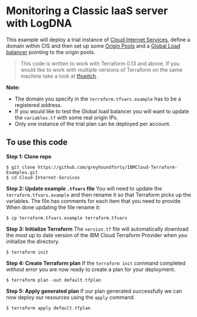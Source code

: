# Monitoring a Classic IaaS server with LogDNA 
This example will deploy a trial instance of [Cloud Internet Services](https://cloud.ibm.com/docs/cis?topic=cis-about-ibm-cloud-internet-services-cis), define a domain within CIS and then set up some [Origin Pools](https://cloud.ibm.com/docs/cis?topic=cis-configure-glb#add-a-pool) and a [Global Load balancer](https://cloud.ibm.com/docs/cis?topic=cis-global-load-balancer-glb-concepts) pointing to the origin pools. 

> This code is written to work with Terraform 0.13 and above. If you would like to work with multiple versions of Terraform on the same machine take a look at [tfswitch](https://github.com/warrensbox/terraform-switcher).

**Note:** 
 - The domain you specify in the `terraform.tfvars.example` has to be a registered address. 
 - If you would like to test the Global load balancer you will want to update the `variables.tf` with some real origin IPs. 
 - Only one instance of the trial plan can be deployed per account. 

## To use this code
**Step 1: Clone repo**

```shell
$ git clone https://github.com/greyhoundforty/IBMCloud-Terraform-Examples.git
$ cd Cloud-Internet-Services
```

**Step 2: Update example `.tfvars` file**
You will need to update the `terraform.tfvars.example` and then rename it so that Terraform picks up the variables. The file has comments for each item that you need to provide. When done updating the file rename it:

```shell
$ cp terraform.tfvars.example terraform.tfvars
```

**Step 3: Initialize Terraform**
The `version.tf` file will automatically download the most up to date version of the IBM Cloud Terraform Provider when you initialize the directory.

```shell
$ terraform init
```

**Step 4: Create Terraform plan**
If the `terraform init` command completed without error you are now ready to create a plan for your deployment.

```shell
$ terraform plan -out default.tfplan
```

**Step 5: Apply generated plan**
If our plan generated successfully we can now deploy our resources using the `apply` command.

```shell
$ terraform apply default.tfplan
```